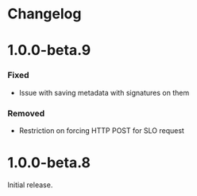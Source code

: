 Changelog
=========
# 1.0.0-beta.9
### Fixed
- Issue with saving metadata with signatures on them

### Removed
- Restriction on forcing HTTP POST for SLO request

# 1.0.0-beta.8
Initial release.
